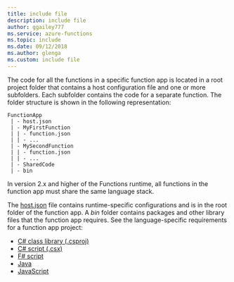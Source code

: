 ```yaml
---
title: include file
description: include file
author: ggailey777
ms.service: azure-functions
ms.topic: include
ms.date: 09/12/2018
ms.author: glenga
ms.custom: include file
---
```


The code for all the functions in a specific function app is located in a root project folder that contains a host configuration file and one or more subfolders. Each subfolder contains the code for a separate function. The folder structure is shown in the following representation:

```
FunctionApp
 | - host.json
 | - MyFirstFunction
 | | - function.json
 | | - ...  
 | - MySecondFunction
 | | - function.json
 | | - ...  
 | - SharedCode
 | - bin
```

In version 2.x and higher of the Functions runtime, all functions in the function app must share the same language stack.  

The [host.json](../articles/azure-functions/functions-host-json.md) file contains runtime-specific configurations and is in the root folder of the function app. A *bin* folder contains packages and other library files that the function app requires. See the language-specific requirements for a function app project:

* [C# class library (.csproj)](../articles/azure-functions/functions-dotnet-class-library.md#functions-class-library-project)
* [C# script (.csx)](../articles/azure-functions/functions-reference-csharp.md#folder-structure)
* [F# script](../articles/azure-functions/functions-reference-fsharp.md#folder-structure)
* [Java](../articles/azure-functions/functions-reference-java.md#folder-structure)
* [JavaScript](../articles/azure-functions/functions-reference-node.md#folder-structure)
